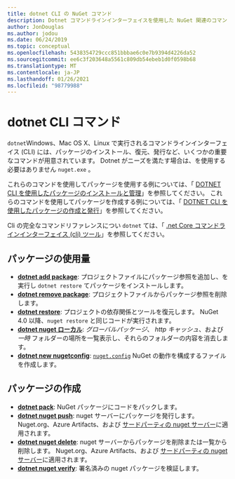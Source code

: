 ```yaml
---
title: dotnet CLI の NuGet コマンド
description: Dotnet コマンドラインインターフェイスを使用した NuGet 関連のコマンドの短いリファレンスです。
author: JonDouglas
ms.author: jodou
ms.date: 06/24/2019
ms.topic: conceptual
ms.openlocfilehash: 5438354729ccc851bbbae6c0e7b9394d4226da52
ms.sourcegitcommit: ee6c3f203648a5561c809db54ebeb1d0f0598b68
ms.translationtype: MT
ms.contentlocale: ja-JP
ms.lasthandoff: 01/26/2021
ms.locfileid: "98779988"
---
```

# <a name="dotnet-cli-commands"></a>dotnet CLI コマンド

`dotnet`Windows、Mac OS X、Linux で実行されるコマンドラインインターフェイス (CLI) には、パッケージのインストール、復元、発行など、いくつかの重要なコマンドが用意されています。 Dotnet がニーズを満たす場合は、を使用する必要はありません `nuget.exe` 。

これらのコマンドを使用してパッケージを使用する例については、「 [DOTNET CLI を使用したパッケージのインストールと管理](../consume-packages/install-use-packages-dotnet-cli.md)」を参照してください。 これらのコマンドを使用してパッケージを作成する例については、「 [DOTNET CLI を使用したパッケージの作成と発行](../quickstart/create-and-publish-a-package-using-the-dotnet-cli.md)」を参照してください。

Cli の完全なコマンドリファレンスについ `dotnet` ては、「 [.net Core コマンドラインインターフェイス (cli) ツール](/dotnet/core/tools/?tabs=netcore2x)」を参照してください。

## <a name="package-consumption"></a>パッケージの使用量

- [**dotnet add package**](/dotnet/core/tools/dotnet-add-package): プロジェクトファイルにパッケージ参照を追加し、を実行し `dotnet restore` てパッケージをインストールします。
- [**dotnet remove package**](/dotnet/core/tools/dotnet-remove-package): プロジェクトファイルからパッケージ参照を削除します。
- [**dotnet restore**](/dotnet/core/tools/dotnet-restore?tabs=netcore2x): プロジェクトの依存関係とツールを復元します。 NuGet 4.0 以降、`nuget restore` と同じコードが実行されます。
- [**dotnet nuget ローカル**](/dotnet/core/tools/dotnet-nuget-locals): *グローバルパッケージ*、 *http キャッシュ*、および *一時* フォルダーの場所を一覧表示し、それらのフォルダーの内容を消去します。
- [**dotnet new nugetconfig**](/dotnet/core/tools/dotnet-new): [`nuget.config`](../reference/nuget-config-file.md) NuGet の動作を構成するファイルを作成します。

## <a name="package-creation"></a>パッケージの作成

- [**dotnet pack**](/dotnet/core/tools/dotnet-pack?tabs=netcore2x): NuGet パッケージにコードをパックします。
- [**dotnet nuget push**](/dotnet/core/tools/dotnet-nuget-push): nuget サーバーにパッケージを発行します。 Nuget.org、Azure Artifacts、および [サードパーティの nuget サーバー](../hosting-packages/overview.md)に適用されます。
- [**dotnet nuget delete**](/dotnet/core/tools/dotnet-nuget-delete): nuget サーバーからパッケージを削除または一覧から削除します。 Nuget.org、Azure Artifacts、および [サードパーティの nuget サーバー](../hosting-packages/overview.md)に適用されます。
- [**dotnet nuget verify**](/dotnet/core/tools/dotnet-nuget-verify): 署名済みの nuget パッケージを検証します。
